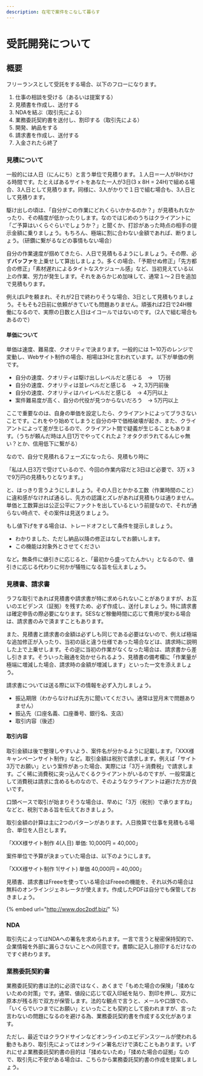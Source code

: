 ```yaml
---
description: 在宅で案件をこなして暮らす
---
```


# 受託開発について

## 概要

フリーランスとして受託をする場合、以下のフローになります。

1. 仕事の相談を受ける（あるいは提案する）
2. 見積書を作成し、送付する
3. NDAを結ぶ（取引先による）
4. 業務委託契約書を送付し、割印する（取引先による）
5. 開発、納品をする
6. 請求書を作成し、送付する
7. 入金されたら終了

### 見積について

一般的には人日（にんにち）と言う単位で見積ります。１人日＝一人が8Hかける時間です。たとえばあるサイトをあなた一人が3日\(3 x 8H = 24H\)で組める場合、3人日として見積ります。同様に、3人がかりで１日で組む場合も、3人日として見積ります。

駆け出しの頃は、「自分がこの作業にどれくらいかかるのか？」が見積もれなかったり、その精度が低かったりします。なのではじめのうちはクライアントに「ご予算はいくらぐらいでしょうか？」と聞くか、打診があった時点の相手の提示金額に乗りましょう。もちろん、極端に割に合わない金額であれば、断りましょう。（研鑽に繋がるなどの事情もない場合）

自分の作業速度が掴めてきたら、人日で見積もるようにしましょう。その際、必ず**バッファ**を上乗せして算出しましょう。多くの場合、「予期せぬ修正」「先方都合の修正」「素材遅れによるタイトなスケジュール感」など、当初見えている以上の作業、労力が発生します。それをあらかじめ加味して、通常１〜２日を追加で見積もります。

例えばLPを頼まれ、それが2日で終わりそうな場合、3日として見積もりましょう。そもそも2日前に依頼がきていても問題ありません。頑張れば2日で24H稼働になるので、実際の日数と人日はイコールではないのです。（2人で組む場合もあるので）

#### 単価について

単価は速度、難易度、クオリティで決まります。一般的には 1~10万のレンジで変動し、Webサイト制作の場合、相場は3Hと言われています。以下が単価の例です。

* 自分の速度、クオリティは駆け出しレベルだと感じる　→　1万弱
* 自分の速度、クオリティは並レベルだと感じる　→ 2, 3万円前後
* 自分の速度、クオリティはハイレベルだと感じる　→ 4万円以上
* 案件難易度が高く、自分の代役が見つからないだろう　→ 5万円以上

ここで重要なのは、自身の単価を設定したら、クライアントによってブラさないことです。これをやり始めてしまうと自分の中で価格破壊が起き、また、クライアントによって差が生じるので、クライアント間で疑義が生じることもあります。（うちが頼んだ時は人日1万でやってくれたよ？オタクボラれてるんじゃ無い？とか、信用低下に繋がる）

なので、自分で見積れるフェーズになったら、見積もり時に

「私は人日3万で受けているので、今回の作業内容だと3日ほど必要で、3万 x 3 で9万円の見積もりとなります。」

と、はっきり言うようにしましょう。その人日とかかる工数（作業時間のこと）に違和感がなければ通るし、先方の認識とズレがあれば見積もりは通りません。単価と工数算出は公正公平にファクトを出しているという前提なので、それが通らない時点で、その案件は見送りましょう。

もし値下げをする場合は、トレードオフとして条件を提示しましょう。

* わかりました、ただし納品以降の修正はなしでお願いします。
* この機能は対象外とさせてください

など。無条件に値引きに応じると、「最初から盛ってたんかい」となるので、値引きに応じる代わりに何かが犠牲になる旨を伝えましょう。

### 見積書、請求書

ラフな取引であれば見積書や請求書が特に求められないことがありますが、お互いのエビデンス（証拠）を残すため、必ず作成し、送付しましょう。特に請求書は確定申告の際必要になります。SESなど稼働時間に応じて費用が変わる場合は、請求書のみで済ますこともあります。

また、見積書と請求書の金額は必ずしも同じである必要はないので、例えば極端な追加修正が入ったり、当初の話と違う仕様であった場合などは、請求時に説明した上で上乗せします。その逆に当初の作業がなくなった場合は、請求書から差し引きます。そういった融通を効かせられるよう、見積書の備考欄に「作業量が極端に増減した場合、請求時の金額が増減します」といった一文を添えましょう。

請求書については送る際に以下の情報を必ず入力しましょう。

* 振込期限（わからなければ先方に聞いてください。通常は翌月末で問題ありません）
* 振込先（口座名義、口座番号、銀行名、支店）
* 取引内容（後述）

#### 取引内容

取引金額は後で整理しやすいよう、案件名が分かるように記載します。「XXX様キャンペーンサイト制作」など。取引金額は税別で請求します。例えば「サイト3万でお願い」という案件があった場合、実際には「3万＋消費税」で請求します。ごく稀に消費税に突っ込んでくるクライアントがいるのですが、一般常識として消費税は請求に含めるものなので、そのようなクライアントは避けた方が良いです。

口頭ベースで取引が始まりそうな場合は、早めに「3万（税別）で承りますね」などと、税別である旨を伝えておきましょう。

取引金額の計算は主に2つのパターンがあります。人日換算で仕事を見積もる場合、単位を人日とします。

「XXX様サイト制作  4\(人日\) 単価: 10,000円 = 40,000」

案件単位で予算が決まっていた場合は、以下のようにします。

「XXX様サイト制作 1\(サイト\) 単価 40,000円 = 40,000」

見積書、請求書はFreeeを使っている場合はFreeeの機能を、それ以外の場合は無料のオンラインジェネレータが使えます。作成したPDFは自分でも保管しておきましょう。

{% embed url="http://www.doc2pdf.biz/" %}

### NDA

取引先によってはNDAへの署名を求められます。一言で言うと秘密保持契約で、企業情報を外部に漏らさないことへの同意です。書類に記入し捺印するだけなのですぐ終わります。

### 業務委託契約書

業務委託契約書は法的に必須ではなく、あくまで「もめた場合の保険」「揉めないための対策」です。通常、値段に応じて収入印紙を貼り、割印を押し、双方に原本が残る形で双方が保管します。法的な観点で言うと、メールや口頭での、「いくらでいつまでにお願い」といったことも契約として扱われますが、言った言わないの問題になるのを避ける為、業務委託契約書を作成する文化があります。

ただし、最近ではクラウドサインなどオンラインのエビデンスツールが使われる動きもあり、取引先によってはオンライン署名だけで済むこともあります。いずれにせよ業務委託契約書の目的は「揉めないため」「揉めた場合の証拠」なので、取引先に不安がある場合は、こちらから業務委託契約書の作成を提案しましょう。

